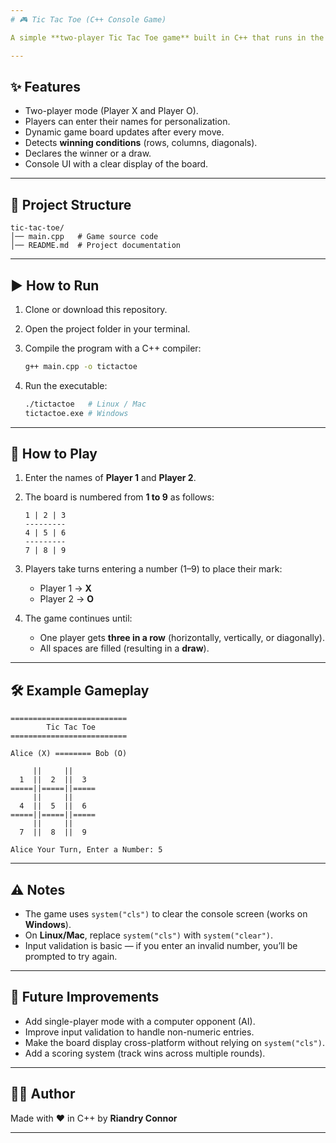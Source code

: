 ```yaml
---
# 🎮 Tic Tac Toe (C++ Console Game)

A simple **two-player Tic Tac Toe game** built in C++ that runs in the console. Players take turns marking spaces in a 3×3 grid until one player wins or the game ends in a draw.

---
```


## ✨ Features

* Two-player mode (Player X and Player O).
* Players can enter their names for personalization.
* Dynamic game board updates after every move.
* Detects **winning conditions** (rows, columns, diagonals).
* Declares the winner or a draw.
* Console UI with a clear display of the board.

---

## 📂 Project Structure

```
tic-tac-toe/
│── main.cpp   # Game source code
│── README.md  # Project documentation
```

---

## ▶️ How to Run

1. Clone or download this repository.
2. Open the project folder in your terminal.
3. Compile the program with a C++ compiler:

   ```bash
   g++ main.cpp -o tictactoe
   ```
4. Run the executable:

   ```bash
   ./tictactoe   # Linux / Mac
   tictactoe.exe # Windows
   ```

---

## 🎯 How to Play

1. Enter the names of **Player 1** and **Player 2**.
2. The board is numbered from **1 to 9** as follows:

   ```
   1 | 2 | 3
   ---------
   4 | 5 | 6
   ---------
   7 | 8 | 9
   ```
3. Players take turns entering a number (1–9) to place their mark:

   * Player 1 → **X**
   * Player 2 → **O**
4. The game continues until:

   * One player gets **three in a row** (horizontally, vertically, or diagonally).
   * All spaces are filled (resulting in a **draw**).

---

## 🛠️ Example Gameplay

```
==========================
        Tic Tac Toe
==========================

Alice (X) ======== Bob (O)

     ||     ||     
  1  ||  2  ||  3
=====||=====||=====
     ||     ||     
  4  ||  5  ||  6
=====||=====||=====
     ||     ||     
  7  ||  8  ||  9

Alice Your Turn, Enter a Number: 5
```

---

## ⚠️ Notes

* The game uses `system("cls")` to clear the console screen (works on **Windows**).
* On **Linux/Mac**, replace `system("cls")` with `system("clear")`.
* Input validation is basic — if you enter an invalid number, you’ll be prompted to try again.

---

## 📌 Future Improvements

* Add single-player mode with a computer opponent (AI).
* Improve input validation to handle non-numeric entries.
* Make the board display cross-platform without relying on `system("cls")`.
* Add a scoring system (track wins across multiple rounds).

---

## 👨‍💻 Author

Made with ❤️ in C++ by **Riandry Connor**

---
